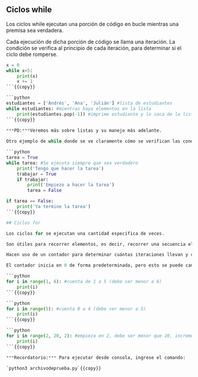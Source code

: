 ## Ciclos while  
Los ciclos while ejecutan una porción de código en bucle mientras una premisa sea verdadera.

Cada ejecución de dicha porción de código se llama una iteración. La condición se verifica al principio de cada iteración, para determinar si el ciclo debe romperse.

```python
x = 0
while x<5:
    print(x)
    x += 1
```{{copy}}

```python
estudiantes = ['Andrés', 'Ana', 'Julián'] #lista de estudiantes
while estudiantes: #mientras haya elementos en la lista
    print(estudiantes.pop(-1)) #imprime estudiante y lo saca de la lista
```{{copy}}

***PD:***Veremos más sobre listas y su manejo más adelante. 
    
Otro ejemplo de while donde se ve claramente cómo se verifican las condiciones:

```python
tarea = True
while tarea: #Se ejecuta siempre que sea verdadero
    print('Tengo que hacer la tarea')
    trabajar = True
    if trabajar:
        print('Empiezo a hacer la tarea')
        tarea = False

if tarea == False:
    print('Ya termine la tarea')
```{{copy}}

## Ciclos for  

Los ciclos for se ejecutan una cantidad específica de veces.

Son útiles para recorrer elementos, es decir, recorrer una secuencia elemento por elemento. 

Hacen uso de un contador para determinar cuántas iteraciones llevan y cuándo deben parar. Por convención, se suele llamar a dicho contador "i".

El contador inicia en 0 de forma predeterminada, pero esto se puede cambiar:

```python
for i in range(1, 6): #cuenta de 1 a 5 (debe ser menor a 6)
    print(i)
```{{copy}}

```python
for i in range(5): #cuenta 0 a 4 (debe ser menor a 5)
    print(i)
```{{copy}}

```python
for i in range(2, 20, 2): #empieza en 2, debe ser menor que 20, incrementa i de dos en dos
    print(i)
```{{copy}}

***Recordatorio:*** Para ejecutar desde consola, ingrese el comando:

`python3 archivodeprueba.py`{{copy}}
